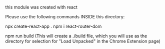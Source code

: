this module was created with react

Please use the following commands INSIDE this directory:

npx create-react-app .
npm i react-router-dom

npm run build (This will create a ./build file, which you will use as the directory for selection for "Load Unpacked" in the Chrome Extension page)